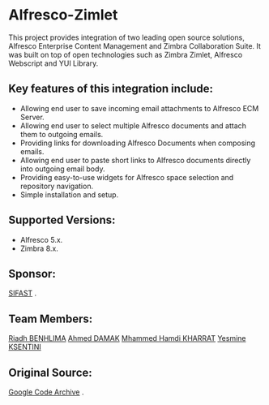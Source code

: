 Alfresco-Zimlet
===============

This project provides integration of two leading open source solutions, Alfresco Enterprise Content Management and Zimbra Collaboration Suite. It was built on top of open technologies such as Zimbra Zimlet, Alfresco Webscript and YUI Library.

Key features of this integration include:
-----------------------------------------
 
 - Allowing end user to save incoming email attachments to Alfresco ECM Server.
 - Allowing end user to select multiple Alfresco documents and attach them to outgoing emails.
 - Providing links for downloading Alfresco Documents when composing emails.
 - Allowing end user to paste short links to Alfresco documents directly into outgoing email body.
 - Providing easy-to-use widgets for Alfresco space selection and repository navigation.
 - Simple installation and setup.
 
Supported Versions:
------------------
 - Alfresco 5.x. 
 - Zimbra 8.x.
  
Sponsor:
------------------
[SIFAST][2] .

Team Members:
---------------
[Riadh BENHLIMA][6]
[Ahmed DAMAK][3]
[Mhammed Hamdi KHARRAT][4]
[Yesmine KSENTINI][5]

Original Source:
---------------
   [Google Code Archive][1] .
 
 
  [1]:  https://code.google.com/archive/p/alfresco-zimlet/
  [2]:  http://www.sifast.com/soci%C3%A9t%C3%A9/Tunisie-Sfax
  [3]:  https://github.com/A-medDMK
  [4]:  https://github.com/MhammedKh
  [5]:  https://github.com/ksentiniyesmine
  [6]:  http://goo.gl/b3we1f
